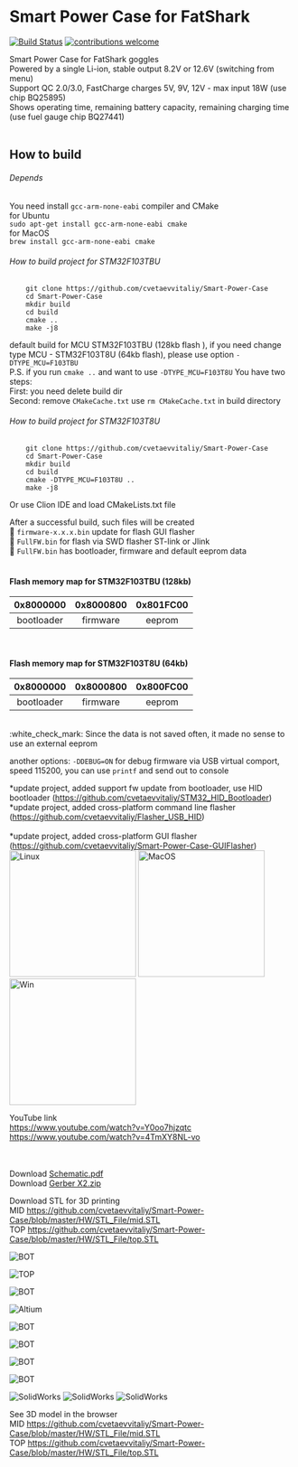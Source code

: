 # Smart Power Case for FatShark

<div align="left">
 
 [![Build Status](https://travis-ci.com/cvetaevvitaliy/Smart-Power-Case.svg?branch=master)](https://travis-ci.org/dwyl/learn-travis)
 [![contributions welcome](https://img.shields.io/badge/contributions-welcome-brightgreen.svg?style=flat)](https://github.com/cvetaevvitaliy/Smart-Power-Case/graphs/contributors)
 
</div>

Smart Power Case for FatShark goggles <br>
Powered by a single Li-ion, stable output 8.2V or 12.6V (switching from menu)<br>
Support QC 2.0/3.0, FastCharge charges 5V, 9V, 12V - max input 18W (use chip BQ25895) <br>
Shows operating time, remaining battery capacity, remaining charging time (use fuel gauge chip BQ27441)<br>
<br>

## How to build 

###### Depends
You need install `gcc-arm-none-eabi` compiler and CMake  <br>
for Ubuntu <br>
 `sudo apt-get install gcc-arm-none-eabi cmake` <br>
for MacOS <br>
 `brew install gcc-arm-none-eabi cmake`
 
###### How to build project for STM32F103TBU
```
    git clone https://github.com/cvetaevvitaliy/Smart-Power-Case
    cd Smart-Power-Case
    mkdir build
    cd build
    cmake ..
    make -j8
```
default build for MCU STM32F103TBU (128kb flash ), if you need change type MCU - STM32F103T8U (64kb flash), please use option `-DTYPE_MCU=F103TBU` <br>
P.S. if you run `cmake ..` and want to use  `-DTYPE_MCU=F103T8U` You have two steps: <br>
First: you need delete build dir <br>
Second: remove `CMakeCache.txt` use `rm CMakeCache.txt` in build directory <br>

###### How to build project for STM32F103T8U
```$xslt
    git clone https://github.com/cvetaevvitaliy/Smart-Power-Case
    cd Smart-Power-Case
    mkdir build
    cd build
    cmake -DTYPE_MCU=F103T8U ..
    make -j8
```

Or use Clion IDE and load CMakeLists.txt file <br>


After a successful build, such files will be created<br>
:beer:   `firmware-x.x.x.bin` update for flash GUI flasher<br>
:beer:   `FullFW.bin` for flash via SWD flasher ST-link or Jlink<br>
:beers:   `FullFW.bin` has bootloader, firmware and default eeprom data<br>
<br>

#### Flash memory map for STM32F103TBU (128kb)
| 0x8000000 | 0x8000800 | 0x801FC00 |                   
|:----------------:|:---------:|:-----------------:|
| bootloader | firmware | eeprom |
<br>

#### Flash memory map for STM32F103T8U (64kb)

| 0x8000000 | 0x8000800 | 0x800FC00 |
|:----------------:|:---------:|:-----------------:|
| bootloader | firmware | eeprom |

<br>
:white_check_mark: Since the data is not saved often, it made no sense to use an external eeprom


another options: `-DDEBUG=ON` for debug firmware via USB virtual comport, speed 115200, you can use `printf` and send out to console

*update project, added  support fw update from bootloader, use HID bootloader (https://github.com/cvetaevvitaliy/STM32_HID_Bootloader)<br>
*update project, added cross-platform command line flasher (https://github.com/cvetaevvitaliy/Flasher_USB_HID)<br> <br>
*update project, added cross-platform GUI flasher (https://github.com/cvetaevvitaliy/Smart-Power-Case-GUIFlasher)
<img width="224" alt="Linux" src="https://user-images.githubusercontent.com/26421560/84379887-33094380-abef-11ea-9d6c-4b74dc4eadb8.png">
<img width="224" alt="MacOS" src="https://user-images.githubusercontent.com/26421560/84379892-343a7080-abef-11ea-957d-4b48acbeb280.png">
<img width="224" alt="Win" src="https://user-images.githubusercontent.com/26421560/84379972-53d19900-abef-11ea-9d15-2edbee6894fe.png">

YouTube link <br>https://www.youtube.com/watch?v=Y0oo7hjzqtc <br>
https://www.youtube.com/watch?v=4TmXY8NL-vo


<br><br> Download [Schematic.pdf](https://github.com/cvetaevvitaliy/Smart-Power-Case/blob/master/HW/schematic.pdf)
<br>
Download [Gerber X2.zip](https://github.com/cvetaevvitaliy/Smart-Power-Case/blob/master/HW/GerberX2_V2_2.zip)

Download STL for 3D printing <br>
MID https://github.com/cvetaevvitaliy/Smart-Power-Case/blob/master/HW/STL_File/mid.STL<br>
TOP https://github.com/cvetaevvitaliy/Smart-Power-Case/blob/master/HW/STL_File/top.STL<br>

![BOT](https://github.com/cvetaevvitaliy/Smart-Power-Case/blob/master/HW/IMG_5686.jpeg)

![TOP](https://github.com/cvetaevvitaliy/Smart-Power-Case/blob/master/HW/2020-05-30_23-37-36.png)

![BOT](https://github.com/cvetaevvitaliy/Smart-Power-Case/blob/master/HW/2020-05-30_23-38-08.png)

![Altium](https://github.com/cvetaevvitaliy/Smart-Power-Case/blob/master/HW/2020-05-30_23-38-28.png)


![BOT](https://github.com/cvetaevvitaliy/Smart-Power-Case/blob/master/HW/IMG_5678.jpeg)

![BOT](https://github.com/cvetaevvitaliy/Smart-Power-Case/blob/master/HW/IMG_5679.jpeg)

![BOT](https://github.com/cvetaevvitaliy/Smart-Power-Case/blob/master/HW/IMG_5680.jpeg)

![BOT](https://github.com/cvetaevvitaliy/Smart-Power-Case/blob/master/HW/IMG_5682.jpeg)

![SolidWorks](https://github.com/cvetaevvitaliy/Smart-Power-Case/blob/master/HW/2020-05-31_0-51-28.png)
![SolidWorks](https://github.com/cvetaevvitaliy/Smart-Power-Case/blob/master/HW/2020-05-31_0-50-00.png)
![SolidWorks](https://github.com/cvetaevvitaliy/Smart-Power-Case/blob/master/HW/2020-05-31_0-50-51.png)

See 3D model in the browser <br>
MID https://github.com/cvetaevvitaliy/Smart-Power-Case/blob/master/HW/STL_File/mid.STL<br>
TOP https://github.com/cvetaevvitaliy/Smart-Power-Case/blob/master/HW/STL_File/top.STL<br>
